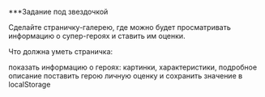 ***Задание под звездочкой

Сделайте страничку-галерею, где можно будет просматривать информацию о супер-героях и ставить им оценки.

Что должна уметь страничка:

показать информацию о героях: картинки, характеристики, подробное описание
поставить герою личную оценку и сохранить значение в localStorage

